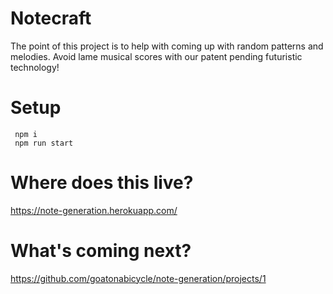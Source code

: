 # Notecraft 

The point of this project is to help with coming up with random patterns and melodies.
Avoid lame musical scores with our patent pending futuristic technology!

# Setup

```
 npm i
 npm run start 
```

# Where does this live?

https://note-generation.herokuapp.com/

# What's coming next?

https://github.com/goatonabicycle/note-generation/projects/1
